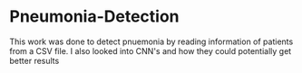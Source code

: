 # Pneumonia-Detection
This work was done to detect pnuemonia by reading information of patients from a CSV file. I also looked into CNN's and how they could potentially get better results
